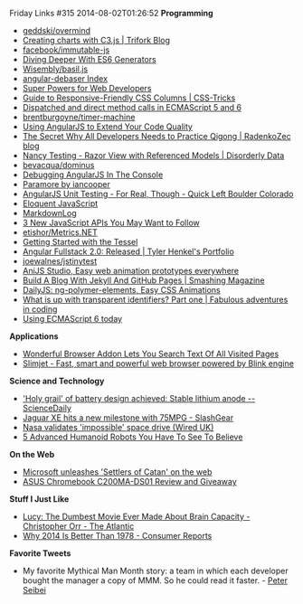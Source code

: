 Friday Links #315
2014-08-02T01:26:52
**Programming**

  * [geddski/overmind](https://github.com/geddski/overmind)
  * [Creating charts with C3.js | Trifork Blog](http://blog.trifork.com/2014/07/29/creating-charts-with-c3-js/)
  * [facebook/immutable-js](https://github.com/facebook/immutable-js)
  * [Diving Deeper With ES6 Generators](http://davidwalsh.name/es6-generators-dive)
  * [Wisembly/basil.js](https://github.com/Wisembly/basil.js)
  * [angular-debaser Index](http://decipherinc.github.io/angular-debaser/)
  * [Super Powers for Web Developers](http://usersnap.com/blog/super-powers-for-web-developers/)
  * [Guide to Responsive-Friendly CSS Columns | CSS-Tricks](http://css-tricks.com/guide-responsive-friendly-css-columns/)
  * [Dispatched and direct method calls in ECMAScript 5 and 6](http://www.2ality.com/2014/07/method-calls.html)
  * [brentburgoyne/timer-machine](https://github.com/brentburgoyne/timer-machine)
  * [Using AngularJS to Extend Your Code Quality](http://csharperimage.jeremylikness.com/2014/07/using-angularjs-to-extend-your-code.html?utm_source=feedburner&utm_medium=feed&utm_campaign=Feed%3A+CSharperImage+%28C%23er+%3A+IMage%29)
  * [The Secret Why All Developers Needs to Practice Qigong | RadenkoZec blog](http://blog.developers.ba/secret-developers-needs-practice-qigong/)
  * [Nancy Testing - Razor View with Referenced Models | Disorderly Data](http://kzhendev.wordpress.com/2014/07/28/nancy-testing-razor-view-with-referenced-models/)
  * [bevacqua/dominus](https://github.com/bevacqua/dominus)
  * [Debugging AngularJS In The Console](http://odetocode.com/blogs/scott/archive/2014/07/29/debugging-angularjs-in-the-console.aspx)
  * [Paramore by iancooper](http://iancooper.github.io/Paramore/Introduction.html)
  * [AngularJS Unit Testing - For Real, Though - Quick Left Boulder Colorado](http://quickleft.com/blog/angularjs-unit-testing-for-real-though?utm_source=ng-newsletter&utm_campaign=4709eb30a4-AngularJS_Newsletter_7_29_147_27_2014&utm_medium=email&utm_term=0_fa61364f13-4709eb30a4-88880093)
  * [Eloquent JavaScript](http://eloquentjavascript.net/)
  * [MarkdownLog](http://markdownlog.com/)
  * [3 New JavaScript APIs You May Want to Follow](http://www.sitepoint.com/3-new-javascript-apis-may-want-follow/?utm_source=html5weekly&utm_medium=email)
  * [etishor/Metrics.NET](https://github.com/etishor/Metrics.NET)
  * [Getting Started with the Tessel](http://blog.maartenballiauw.be/post/2014/07/30/Getting-Started-with-the-Tessel.aspx)
  * [Angular Fullstack 2.0: Released | Tyler Henkel's Portfolio](http://tylerhenkel.com/angular-fullstack-2-0-released/?utm_source=The+Web+Weekly+Newsletter&utm_campaign=1a30b0d092-The_Web_Weekly_Edition_10&utm_medium=email&utm_term=0_8ad074a071-1a30b0d092-100366213)
  * [joewalnes/jstinytest](https://github.com/joewalnes/jstinytest?utm_source=javascriptweekly&utm_medium=email)
  * [AniJS Studio, Easy web animation prototypes everywhere](http://anijs.github.io/studio/?utm_source=javascriptweekly&utm_medium=email)
  * [Build A Blog With Jekyll And GitHub Pages | Smashing Magazine](http://www.smashingmagazine.com/2014/08/01/build-blog-jekyll-github-pages/)
  * [DailyJS: ng-polymer-elements, Easy CSS Animations](http://dailyjs.com/2014/08/01/ngpolymer/)
  * [What is up with transparent identifiers? Part one | Fabulous adventures in coding](http://ericlippert.com/2014/07/31/transparent-identifiers-part-one/)
  * [Using ECMAScript 6 today](http://www.2ality.com/2014/08/es6-today.html?utm_source=feedburner&utm_medium=feed&utm_campaign=Feed%3A+2ality+%282ality+%E2%80%93+technology%2C+life%29)

**Applications**

  * [Wonderful Browser Addon Lets You Search Text Of All Visited Pages](http://www.techsupportalert.com/content/wonderful-browser-addon-lets-you-search-text-all-visited-pages.htm?utm_source=feedburner&utm_medium=feed&utm_campaign=Feed%3A+gizmosbest+%28Gizmo%27s+Best-ever+Freeware%29)
  * [Slimjet - Fast, smart and powerful web browser powered by Blink engine](http://www.slimjet.com/en/)

**Science and Technology**

  * ['Holy grail' of battery design achieved: Stable lithium anode -- ScienceDaily](http://www.sciencedaily.com/releases/2014/07/140727165708.htm)
  * [Jaguar XE hits a new milestone with 75MPG - SlashGear](http://www.slashgear.com/jaguar-xe-hits-a-new-milestone-with-75mpg-29339180/)
  * [Nasa validates 'impossible' space drive (Wired UK)](http://www.wired.co.uk/news/archive/2014-07/31/nasa-validates-impossible-space-drive)
  * [5 Advanced Humanoid Robots You Have To See To Believe](http://www.makeuseof.com/tag/5-advanced-humanoid-robots-you-have-to-see-to-believe/)

**On the Web**

  * [Microsoft unleashes 'Settlers of Catan' on the web](http://www.engadget.com/2014/07/25/microsoft-unleashes-settlers-of-catan-on-the-web/)
  * [ASUS Chromebook C200MA-DS01 Review and Giveaway](http://www.makeuseof.com/tag/asus-chromebook-c200ma-ds01-review-and-giveaway/)

**Stuff I Just Like**

  * [Lucy: The Dumbest Movie Ever Made About Brain Capacity - Christopher Orr - The Atlantic](http://www.theatlantic.com/entertainment/archive/2014/07/life-is-futile-so-heres-what-to-do-with-it-according-to-lucy-a-spoilereview/375006/)
  * [Why 2014 Is Better Than 1978 - Consumer Reports](http://www.consumerreports.org/cro/magazine/2014/09/why-2014-is-better-than-1978/index.htm)

**Favorite Tweets**

  * My favorite Mythical Man Month story: a team in which each developer bought the manager a copy of MMM. So he could read it faster. - [Peter Seibei](https://twitter.com/peterseibel/status/491737444253831168)

